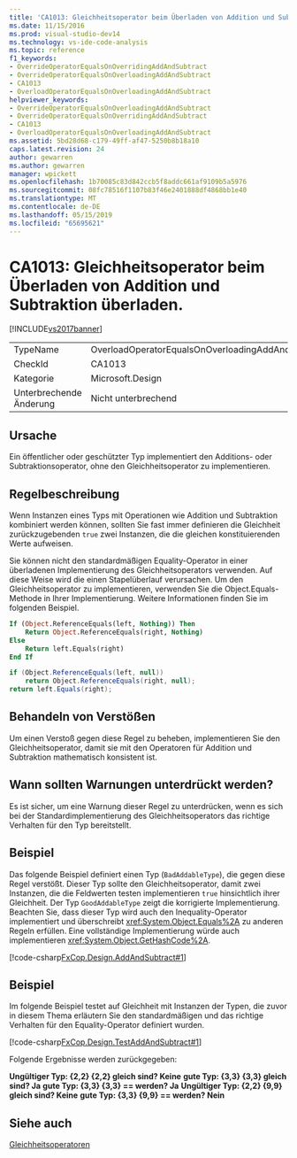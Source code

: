 ```yaml
---
title: 'CA1013: Gleichheitsoperator beim Überladen von Addition und Subtraktion | Microsoft-Dokumentation'
ms.date: 11/15/2016
ms.prod: visual-studio-dev14
ms.technology: vs-ide-code-analysis
ms.topic: reference
f1_keywords:
- OverrideOperatorEqualsOnOverridingAddAndSubtract
- OverrideOperatorEqualsOnOverloadingAddAndSubtract
- CA1013
- OverloadOperatorEqualsOnOverloadingAddAndSubtract
helpviewer_keywords:
- OverrideOperatorEqualsOnOverloadingAddAndSubtract
- OverrideOperatorEqualsOnOverridingAddAndSubtract
- CA1013
- OverloadOperatorEqualsOnOverloadingAddAndSubtract
ms.assetid: 5bd28d68-c179-49ff-af47-5250b8b18a10
caps.latest.revision: 24
author: gewarren
ms.author: gewarren
manager: wpickett
ms.openlocfilehash: 1b70085c83d842ccb5f8addc661af9109b5a5976
ms.sourcegitcommit: 08fc78516f1107b83f46e2401888df4868bb1e40
ms.translationtype: MT
ms.contentlocale: de-DE
ms.lasthandoff: 05/15/2019
ms.locfileid: "65695621"
---
```

# <a name="ca1013-overload-operator-equals-on-overloading-add-and-subtract"></a>CA1013: Gleichheitsoperator beim Überladen von Addition und Subtraktion überladen.
[!INCLUDE[vs2017banner](../includes/vs2017banner.md)]

|||
|-|-|
|TypeName|OverloadOperatorEqualsOnOverloadingAddAndSubtract|
|CheckId|CA1013|
|Kategorie|Microsoft.Design|
|Unterbrechende Änderung|Nicht unterbrechend|

## <a name="cause"></a>Ursache
 Ein öffentlicher oder geschützter Typ implementiert den Additions- oder Subtraktionsoperator, ohne den Gleichheitsoperator zu implementieren.

## <a name="rule-description"></a>Regelbeschreibung
 Wenn Instanzen eines Typs mit Operationen wie Addition und Subtraktion kombiniert werden können, sollten Sie fast immer definieren die Gleichheit zurückzugebenden `true` zwei Instanzen, die die gleichen konstituierenden Werte aufweisen.

 Sie können nicht den standardmäßigen Equality-Operator in einer überladenen Implementierung des Gleichheitsoperators verwenden. Auf diese Weise wird die einen Stapelüberlauf verursachen. Um den Gleichheitsoperator zu implementieren, verwenden Sie die Object.Equals-Methode in Ihrer Implementierung. Weitere Informationen finden Sie im folgenden Beispiel.

```vb
If (Object.ReferenceEquals(left, Nothing)) Then
    Return Object.ReferenceEquals(right, Nothing)
Else
    Return left.Equals(right)
End If
```

```csharp
if (Object.ReferenceEquals(left, null))
    return Object.ReferenceEquals(right, null);
return left.Equals(right);
```

## <a name="how-to-fix-violations"></a>Behandeln von Verstößen
 Um einen Verstoß gegen diese Regel zu beheben, implementieren Sie den Gleichheitsoperator, damit sie mit den Operatoren für Addition und Subtraktion mathematisch konsistent ist.

## <a name="when-to-suppress-warnings"></a>Wann sollten Warnungen unterdrückt werden?
 Es ist sicher, um eine Warnung dieser Regel zu unterdrücken, wenn es sich bei der Standardimplementierung des Gleichheitsoperators das richtige Verhalten für den Typ bereitstellt.

## <a name="example"></a>Beispiel
 Das folgende Beispiel definiert einen Typ (`BadAddableType`), die gegen diese Regel verstößt. Dieser Typ sollte den Gleichheitsoperator, damit zwei Instanzen, die die Feldwerten testen implementieren `true` hinsichtlich ihrer Gleichheit. Der Typ `GoodAddableType` zeigt die korrigierte Implementierung. Beachten Sie, dass dieser Typ wird auch den Inequality-Operator implementiert und überschreibt <xref:System.Object.Equals%2A> zu anderen Regeln erfüllen. Eine vollständige Implementierung würde auch implementieren <xref:System.Object.GetHashCode%2A>.

 [!code-csharp[FxCop.Design.AddAndSubtract#1](../snippets/csharp/VS_Snippets_CodeAnalysis/FxCop.Design.AddAndSubtract/cs/FxCop.Design.AddAndSubtract.cs#1)]

## <a name="example"></a>Beispiel
 Im folgende Beispiel testet auf Gleichheit mit Instanzen der Typen, die zuvor in diesem Thema erläutern Sie den standardmäßigen und das richtige Verhalten für den Equality-Operator definiert wurden.

 [!code-csharp[FxCop.Design.TestAddAndSubtract#1](../snippets/csharp/VS_Snippets_CodeAnalysis/FxCop.Design.TestAddAndSubtract/cs/FxCop.Design.TestAddAndSubtract.cs#1)]

 Folgende Ergebnisse werden zurückgegeben:

 **Ungültiger Typ: {2,2} {2,2} gleich sind? Keine**
**gute Typ: {3,3} {3,3} gleich sind? Ja**
**gute Typ: {3,3} {3,3} == werden?   Ja**
**Ungültiger Typ: {2,2} {9,9} gleich sind? Keine**
**gute Typ: {3,3} {9,9} == werden?   Nein**
## <a name="see-also"></a>Siehe auch
 [Gleichheitsoperatoren](https://msdn.microsoft.com/library/bc496a91-fefb-4ce0-ab4c-61f09964119a)
